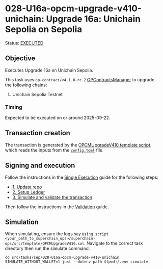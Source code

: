 # 028-U16a-opcm-upgrade-v410-unichain: Upgrade 16a: Unichain Sepolia on Sepolia
Status: [EXECUTED](https://sepolia.etherscan.io/tx/0xcd7bb88a7fc608c674f01c23d7eacfb6f190a13734a2b62f72c8a3798d44ed67)

## Objective

Executes Upgrade 16a on Unichain Sepolia.

This task uses `op-contract/v4.1.0-rc.2` [OPContractsManager](https://github.com/ethereum-optimism/optimism/blob/op-contracts/v4.1.0-rc.2/packages/contracts-bedrock/src/L1/OPContractsManager.sol) to upgrade the following chains:

1. Unichain Sepolia Testnet

### Timing

Expected to be executed on or around 2025-09-22.

## Transaction creation

The transaction is generated by the [OPCMUpgradeV410 template script](../../../template/OPCMUpgradeV410.sol),
which reads the inputs from the [`config.toml`](./config.toml) file.

## Signing and execution

Follow the instructions in the [Single Execution](../../../SINGLE.md) guide for the following steps:

- [1. Update repo](../../../SINGLE.md#1-update-repo)
- [2. Setup Ledger](../../../SINGLE.md#2-setup-ledger)
- [3. Simulate and validate the transaction](../../../SINGLE.md#3-simulate-and-validate-the-transaction)

Then follow the instructions in the [Validation](./VALIDATION.md) guide.

## Simulation

When simulating, ensure the logs say `Using script <your_path_to_superchain_ops>/superchain-ops/src/template/OPCMUpgradeV410.sol`.
Navigate to the correct task directory then run the simulate command.

```
cd src/tasks/sep/028-U16a-opcm-upgrade-v410-unichain
SIMULATE_WITHOUT_WALLET=1 just --dotenv-path $(pwd)/.env simulate
```